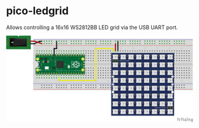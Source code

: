 # pico-ledgrid

Allows controlling a 16x16 WS2812BB LED grid via the USB UART port.  

![Schematics](./docs/LedGrid_bb.jpg)
